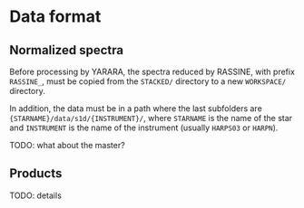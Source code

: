 # Data format


## Normalized spectra

Before processing by YARARA, the spectra reduced by RASSINE, with prefix `RASSINE_`, must be copied from the `STACKED/` directory to a new 
`WORKSPACE/` directory.

In addition, the data must be in a path where the last subfolders are `{STARNAME}/data/s1d/{INSTRUMENT}/`, where `STARNAME` is the name of the star
and `INSTRUMENT` is the name of the instrument (usually `HARPS03` or `HARPN`).

TODO: what about the master?

## Products

TODO: details
